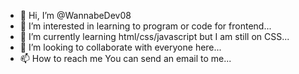 - 👋 Hi, I’m @WannabeDev08
- 👀 I’m interested in learning to program or code for frontend...
- 🌱 I’m currently learning html/css/javascript but I am still on CSS...
- 💞️ I’m looking to collaborate with everyone here...
- 📫 How to reach me You can send an email to me...

<!---
WannabeDev08/WannabeDev08 is a ✨ special ✨ repository because its `README.md` (this file) appears on your GitHub profile.
You can click the Preview link to take a look at your changes.
--->

